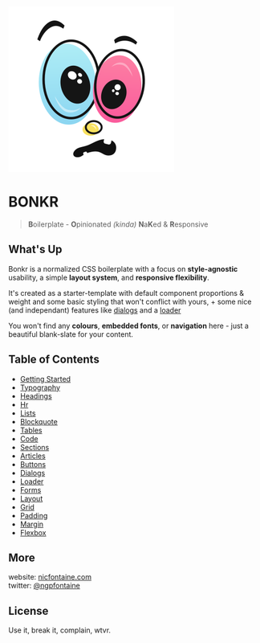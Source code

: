 ![bonkr](./img/bonkr-logo-330x.png)   

# BONKR
> **B**oilerplate - **O**pinionated _(kinda)_ **N**a**K**ed &amp; **R**esponsive   

## What's Up

Bonkr is a normalized CSS boilerplate with a focus on **style-agnostic** usability, a simple **layout system**, and **responsive flexibility**.   

It's created as a starter-template with default component proportions & weight and some basic styling that won't conflict with yours, + some nice (and independant) features like [dialogs](https://nicfontaine.com/dev/bonkr#dialogs#dialogs) and a [loader](https://nicfontaine.com/dev/bonkr#dialogs)    

You won't find any **colours**, **embedded fonts**, or **navigation** here - just a beautiful blank-slate for your content.

## Table of Contents
- [Getting Started](https://nicfontaine.com/dev/bonkr#getting-started)
- [Typography](https://nicfontaine.com/dev/bonkr#typography)
- [Headings](https://nicfontaine.com/dev/bonkr#headings)
- [Hr](https://nicfontaine.com/dev/bonkr#hr)
- [Lists](https://nicfontaine.com/dev/bonkr#lists)
- [Blockquote](https://nicfontaine.com/dev/bonkr#blockquote)
- [Tables](https://nicfontaine.com/dev/bonkr#tables)
- [Code](https://nicfontaine.com/dev/bonkr#code)
- [Sections](https://nicfontaine.com/dev/bonkr#sections)
- [Articles](https://nicfontaine.com/dev/bonkr#articles)
- [Buttons](https://nicfontaine.com/dev/bonkr#buttons)
- [Dialogs](https://nicfontaine.com/dev/bonkr#dialogs)
- [Loader](https://nicfontaine.com/dev/bonkr#loader)
- [Forms](https://nicfontaine.com/dev/bonkr#forms)
- [Layout](https://nicfontaine.com/dev/bonkr#layout)
- [Grid](https://nicfontaine.com/dev/bonkr#grid)
- [Padding](https://nicfontaine.com/dev/bonkr#padding)
- [Margin](https://nicfontaine.com/dev/bonkr#margin)
- [Flexbox](https://nicfontaine.com/dev/bonkr#flexbox)

## More
website: [nicfontaine.com](https://nicfontaine.com)  
twitter: [@ngpfontaine](https://twitter.com/ngpfontaine)

## License
Use it, break it, complain, wtvr.
